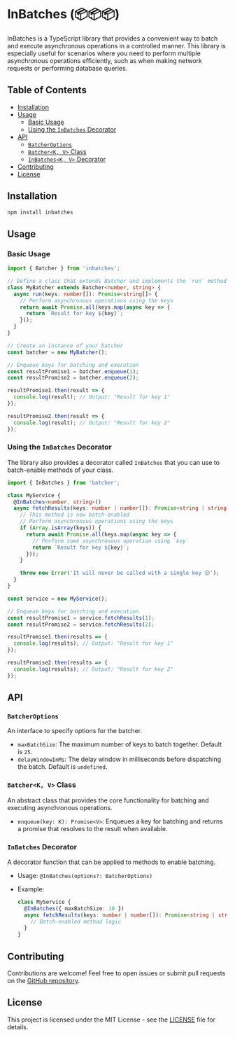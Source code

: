 # InBatches (📦📦📦)

InBatches is a TypeScript library that provides a convenient way to batch and execute asynchronous operations in a
controlled manner. This library is especially useful for scenarios where you need to perform multiple asynchronous
operations efficiently, such as when making network requests or performing database queries.

## Table of Contents

- [Installation](#installation)
- [Usage](#usage)
    - [Basic Usage](#basic-usage)
    - [Using the `InBatches` Decorator](#using-the-inbatches-decorator)
- [API](#api)
    - [`BatcherOptions`](#batcheroptions)
    - [`Batcher<K, V>` Class](#batcherk-v-class)
    - [`InBatches<K, V>` Decorator](#inbatchesk-v-decorator)
- [Contributing](#contributing)
- [License](#license)

## Installation

```bash
npm install inbatches
```

## Usage

### Basic Usage

```typescript
import { Batcher } from 'inbatches';

// Define a class that extends Batcher and implements the `run` method
class MyBatcher extends Batcher<number, string> {
  async run(keys: number[]): Promise<string[]> {
    // Perform asynchronous operations using the keys
    return await Promise.all(keys.map(async key => {
      return `Result for key ${key}`;
    }));
  }
}

// Create an instance of your batcher
const batcher = new MyBatcher();

// Enqueue keys for batching and execution
const resultPromise1 = batcher.enqueue(1);
const resultPromise2 = batcher.enqueue(2);

resultPromise1.then(result => {
  console.log(result); // Output: "Result for key 1"
});

resultPromise2.then(result => {
  console.log(result); // Output: "Result for key 2"
});
```

### Using the `InBatches` Decorator

The library also provides a decorator called `InBatches` that you can use to batch-enable methods of your class.

```typescript
import { InBatches } from 'batcher';

class MyService {
  @InBatches<number, string>()
  async fetchResults(keys: number | number[]): Promise<string | string[]> {
    // This method is now batch-enabled
    // Perform asynchronous operations using the keys
    if (Array.isArray(keys)) {
      return await Promise.all(keys.map(async key => {
        // Perform some asynchronous operation using `key`
        return `Result for key ${key}`;
      }));
    }

    throw new Error('It will never be called with a single key 😉');
  }
}

const service = new MyService();

// Enqueue keys for batching and execution
const resultPromise1 = service.fetchResults(1);
const resultPromise2 = service.fetchResults(2);

resultPromise1.then(results => {
  console.log(results); // Output: "Result for key 1"
});

resultPromise2.then(results => {
  console.log(results); // Output: "Result for key 2"
});
```

## API

### `BatcherOptions`

An interface to specify options for the batcher.

- `maxBatchSize`: The maximum number of keys to batch together. Default is `25`.
- `delayWindowInMs`: The delay window in milliseconds before dispatching the batch. Default is `undefined`.

### `Batcher<K, V>` Class

An abstract class that provides the core functionality for batching and executing asynchronous operations.

- `enqueue(key: K): Promise<V>`: Enqueues a key for batching and returns a promise that resolves to the result when
  available.

### `InBatches` Decorator

A decorator function that can be applied to methods to enable batching.

- Usage: `@InBatches(options?: BatcherOptions)`
- Example:

  ```typescript
  class MyService {
    @InBatches({ maxBatchSize: 10 })
    async fetchResults(keys: number | number[]): Promise<string | string[]> {
      // Batch-enabled method logic
    }
  }
  ```

## Contributing

Contributions are welcome! Feel free to open issues or submit pull requests on
the [GitHub repository](https://github.com/onhate/inbatches).

## License

This project is licensed under the MIT License - see the [LICENSE](LICENSE) file for details.